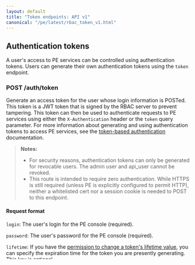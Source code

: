 ```yaml
---
layout: default
title: "Token endpoints: API v1"
canonical: "/pe/latest/rbac_token_v1.html"
---
```


## Authentication tokens

A user's access to PE services can be controlled using authentication tokens. Users can generate their own authentication tokens using the `token` endpoint.

### POST /auth/token

Generate an access token for the user whose login information is POSTed. This token is a JWT token that is signed by the RBAC server to prevent tampering. This token can then be used to authenticate requests to PE services using either the `X-Authentication` header or the `token` query parameter. For more information about generating and using authentication tokens to access PE services, see the [token-based authentication](./rbac_token_auth.html) documentation.

> **Notes:** 
>
> * For security reasons, authentication tokens can only be generated for revocable users. The admin user and api_user cannot be revoked.
> * This route is intended to require zero authentication. While HTTPS is still required (unless PE is explicitly configured to permit HTTP), neither a whitelisted cert nor a session cookie is needed to POST to this endpoint.

#### Request format

`login`: The user's login for the PE console (required).

`password`: The user's password for the PE console (required). 

`lifetime`: If you have the [permission to change a token's lifetime value](./rbac_token_auth.html#setting-a-token-specific-lifetime), you can specify the expiration time for the token you are presently generating. This key is optional. 

When setting a token's lifetime, specify a numeric value followed by "y" (years), "d" (days), "h" (hours), "m" (minutes), or "s"(seconds). For example, a value of "12h" is 12 hours. Do not add a space between the numeric value and the unit of measurement. If you do not specify a unit, it is assumed to be seconds. If you do not want the token to expire, set the lifetime to "0". Setting it to zero gives the token a lifetime of approximately 10 years.

> **Note:** The default lifetime for all tokens is also configurable. For information on changing the default lifetime, see [Changing the default lifetime](./rbac_token_auth.html#changing-the-default-lifetime).

`label`: Assigns a user-defined label to the token you are presently generating. This key is optional. 

This key will set a label for the token that can be used with other RBAC token endpoints. Labels:

* Must be no longer than 200 characters.
* Must not contain commas.
* Must contain something other than whitespace. (Whitespace will be trimmed from the beginning and end of the label, though it is allowed elsewhere.)
* Must not be the same as a label for another token for the same user.

Token labels are assigned on a per-user basis: two users can each have a token labelled "my token", but a single user cannot have two tokens both labelled "my token". You cannot use labels to refer to other users' tokens. 

#### Example requests

``` json
{"login": "jeanjackson@example.com",
 "password": "1234",
 "lifetime": "4m",
 "label": "personal workstation token"}
```

```
curl –cacert $(puppet config print cacert) -X POST -H 'Content-Type: application/json' -d '{"login": "<LOGIN>", "password": "<PASSWORD>", "lifetime": "4h", "label": "four-hour token"}' https://<HOSTNAME>:4433/rbac-api/v1/auth/token
```

The parts of this curl command request are explained below:
   
* `–cacert [FILE]`: Specifies a CA certificate as described in [Forming requests for the node classifier](./nc_forming_requests.html#authentication). Alternatively, you could use the `-k` flag to turn off SSL verification of the RBAC server so that you can use the HTTPS protocol without providing a CA cert. If you do not provide one of these options in your cURL request, cURL complains about not being able to verify the RBAC server.
   
   > **Note:** The `-k` flag is shown as an example only. You should use your own discretion when choosing the appropriate server verification method for the tool that you are using. 
   
* `-X POST`: This is an HTTP POST request to provide your login information to the RBAC service.
* `-H 'Content-Type: application/json'`: sets the `Content-Type` header to `application/json`, which indicates to RBAC that the data being sent is in JSON format..
* `-d '{"login": "<YOUR PE USER NAME>", "password": "<YOUR PE PASSWORD>", "lifetime": "4m", "label": "four-minute token"}'`: Provide the user name and password that you use to log in to the PE console. Optionally, set the token's lifetime and label. 
* `https://<HOSTNAME>:<PORT>/rbac-api/v1/auth/token`: Sends the request to the `token` endpoint. For `HOSTNAME`, provide the FQDN of the server that is hosting the PE console service. If you are making the call from the console server, you can use "localhost." For `PORT`, provide the port that the PE services (node classifier service, RBAC service, and activity service) listen on. The default port is 4433.
   
#### Return format

* **200 OK** if the credentials are good and the user is not revoked.
* **401 Unauthenticated** if the credentials are bad or the user is revoked.
* **400 Malformed** if something is wrong with the request body.

#### Example return

    {"token": "asd0u0=2jdijasodj-w0duwdhjashd,kjsahdasoi0d9hw0hduashd0a9wdy0whdkaudhaksdhc9chakdh92..."}







